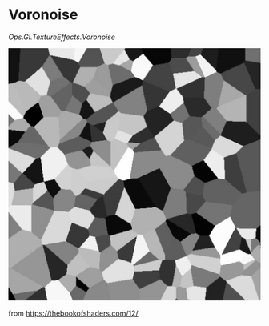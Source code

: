 # Voronoise

*Ops.Gl.TextureEffects.Voronoise*

![voronoise](img/voronoise.jpg)

from https://thebookofshaders.com/12/